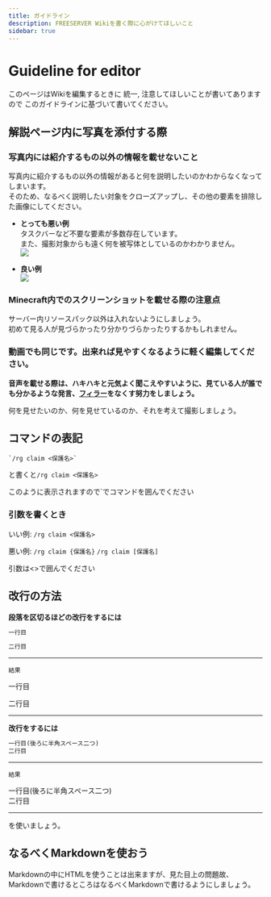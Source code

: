 ```yaml
---
title: ガイドライン
description: FREESERVER Wikiを書く際に心がけてほしいこと
sidebar: true
---
```

# Guideline for editor
このページはWikiを編集するときに
統一, 注意してほしいことが書いてありますので
このガイドラインに基づいて書いてください。

## 解説ページ内に写真を添付する際
### 写真内には紹介するもの以外の情報を載せないこと
写真内に紹介するもの以外の情報があると何を説明したいのかわからなくなってしまいます。  
そのため、なるべく説明したい対象をクローズアップし、その他の要素を排除した画像にしてください。

- **とっても悪い例**  
タスクバーなど不要な要素が多数存在しています。  
また、撮影対象からも遠く何を被写体としているのかわかりません。  
![](https://i.imgur.com/AHgVlSk.png)

- **良い例**  
![](https://i.imgur.com/vTv3TLz.png)

### Minecraft内でのスクリーンショットを載せる際の注意点

サーバー内リソースパック以外は入れないようにしましょう。  
初めて見る人が見づらかったり分かりづらかったりするかもしれません。

### 動画でも同じです。出来れば見やすくなるように軽く編集してください。

**音声を載せる際は、ハキハキと元気よく聞こえやすいように、見ている人が誰でも分かるような発言、[フィラー](https://makitani.net/shimauma/filler)をなくす努力をしましょう。**

何を見せたいのか、何を見せているのか、それを考えて撮影しましょう。

## コマンドの表記
```
`/rg claim <保護名>`
```
と書くと`/rg claim <保護名>`

このように表示されますので\`でコマンドを囲んでください

### 引数を書くとき
いい例: `/rg claim <保護名>`

悪い例: `/rg claim {保護名}` `/rg claim [保護名]`

引数は<>で囲んでください

## 改行の方法

**段落を区切るほどの改行をするには**

```md
一行目

二行目
```

---

`結果`

一行目

二行目

---

**改行をするには**

```md
一行目(後ろに半角スペース二つ)  
二行目
```

---

`結果`

一行目(後ろに半角スペース二つ)  
二行目

---

を使いましょう。

## なるべくMarkdownを使おう

Markdownの中にHTMLを使うことは出来ますが、見た目上の問題故、Markdownで書けるところはなるべくMarkdownで書けるようにしましょう。
